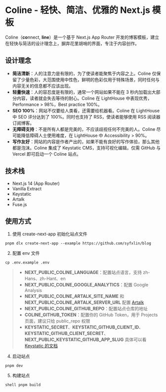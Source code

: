 # Coline - 轻快、简洁、优雅的 Next.js 模板

Coline（**co**nnect, **line**）是一个基于 Next.js App Router 开发的博客模板，建立在轻快与简洁的设计理念上，摒弃花里胡哨的界面，专注于内容创作。

## 设计理念

- **简洁清新**：人的注意力是有限的，为了使读者能聚焦于内容之上。Coline 仅保留了少量色彩，大范围使用中性色，鲜明的色彩仅用于特殊场景，同时任何与内容无关的信息都不应该出现。
- **轻量快速**：人的容忍度是有限的，通常一个网站如果不能在 3 秒内加载出大部分内容，读者就会失去等待的耐心。Coline 在 LightHouse 中表现优秀，Performance > 98%，Best practice 100%。
- **SEO 100%**：网站不仅要给人类看，还需要给机器看。Coline 在 LightHouse 中 SEO 评分达到了 100%。同时也支持了 RSS，使读者能够使用 RSS 阅读器订阅博客。
- **无障碍支持**：不是所有人都是完美的，不应该歧视任何不完美的人。Coline 尽可能降低障碍人士使用难度，在 LightHouse 中 Accessibility > 90%。
- **写作友好**：网站的内容是作者产出的，如果不能有良好的写作体验，那么其他都是泡沫。Coline 集成了 Keystatic CMS，支持可视化编辑，仅需 GitHub 与 Vercel 即可启动一个 Coline 站点。

## 技术栈

- Next.js 14 (App Router)
- Vanilla Extract
- Keystatic
- Artalk
- Fuse.js

## 使用方式

1. 使用 create-next-app 初始化站点文件

```shell
pnpm dlx create-next-app --example https://github.com/syfxlin/blog
```

2. 配置 env 文件

```shell
cp .env.example .env
```

> - **NEXT_PUBLIC_COLINE_LANGUAGE**：配置站点语言，支持 zh-Hans、zh-Hant、en
> - **NEXT_PUBLIC_COLINE_GOOGLE_ANALYTICS**：配置 Google Analysis
> - **NEXT_PUBLIC_COLINE_ARTALK_SITE_NAME** 和 **NEXT_PUBLIC_COLINE_ARTALK_SERVER_URL** 配置 [Artalk](https://github.com/ArtalkJS/Artalk)
> - **NEXT_PUBLIC_COLINE_GITHUB_REPO**：配置站点仓库的地址
> - **COLINE_GITHUB_TOKEN**：配置你的 GitHub Token，用于 Projects 页面，建议只给 public_repo 权限
> - **KEYSTATIC_SECRET**、**KEYSTATIC_GITHUB_CLIENT_ID**、**KEYSTATIC_GITHUB_CLIENT_SECRET**、**NEXT_PUBLIC_KEYSTATIC_GITHUB_APP_SLUG** 具体可以看 [Keystatic 的文档](https://keystatic.com/docs/github-mode)

4. 启动站点

```shell
pnpm dev
```

5. 构建站点

``shell
pnpm build
``
